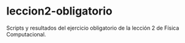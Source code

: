 # leccion2-obligatorio
Scripts y resultados del ejercicio obligatorio de la lección 2 de Física Computacional.
